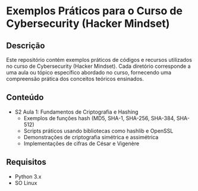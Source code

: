 # Exemplos Práticos para o Curso de Cybersecurity (Hacker Mindset)

## Descrição
Este repositório contém exemplos práticos de códigos e recursos utilizados no curso de Cybersecurity (Hacker Mindset). Cada diretório corresponde a uma aula ou tópico específico abordado no curso, fornecendo uma compreensão prática dos conceitos teóricos ensinados.

## Conteúdo
+ S2 Aula 1: Fundamentos de Criptografia e Hashing
  + Exemplos de funções hash (MD5, SHA-1, SHA-256, SHA-384, SHA-512)
  + Scripts práticos usando bibliotecas como hashlib e OpenSSL
  + Demonstrações de criptografia simétrica e assimétrica
  + Implementações de cifras de César e Vigenère

## Requisitos
+ Python 3.x
+ SO Linux

